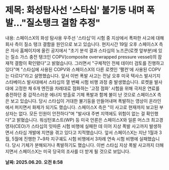 # **제목: 화성탐사선 '스타십' 불기둥 내며 폭발…"질소탱크 결함 추정"**

  내용: 스페이스X의 화성 탐사용 우주선 '스타십'이 시험 중 지상에서 폭파한 사고에 대해 회사 측이 질소 탱크 결함을 원인으로 보고 있습니다.  현지시간 19일 오후 스페이스X 측은 자사 홈페이지에 올린 공지에서 "초기 분석 결과 스타십의 노즈콘(로켓 앞부분)에 있는 질소 가스 충전 탱크인 COPV(composite overwrapped pressure vessel)의 잠재적 결함이 확인됐다"고 밝혔습니다.  그러면서 "구체적인 전체 데이터 검토를 진행하고 있다"며 "스타십에 사용된 COPV와 스페이스X의 다른 로켓인 '팰컨'에 사용된 COPV는 다르다"라고 설명했습니다.  앞서 이번 폭발 사고는 전날 오후 미국 텍사스 발사기지 스타베이스 발사대에서 스타십의 열 번째 시험 비행 과정 중 발생했습니다.  로켓을 발사대에 고정한 채 6개 엔진을 차례대로 점화하는 '고정 점화' 시험을 위해 극저온 연료를 충전하던 중 갑작스러운 에너지 방출로 기체 폭발과 함께 불이 난 것으로 스페이스X 측은 보고 있습니다.  당시 스타십이 거대한 불기둥을 만들어내며 폭발하는 영상이 온라인에서 퍼지면서 화제가 되기도 했습니다.  스페이스X 측은 "이 사고로 현재까지 보고된 부상자는 없다. 모든 인원이 안전하다"며 "발사대 주변 지역에도 위험이 없는 걸 확인했다"고 밝혔습니다.  워싱턴포스트(WP) 등 미국 언론은 스페이스X와 일론 머스크 최고경영자(CEO)가 스타십의 잇따른 시험 비행에 실패한 데 이어 지상 폭발 사고까지 발생하면서 스타십 개발에 지연을 겪고 있다고 지적했습니다.  앞서 스페이스X는 지난 1월과 3월, 5월에 진행한 7~9차 지구궤도 시험 비행에서 3차례 연속 시험 비행에 실패했습니다. 당시 기체가 분해되거나 폭발하기도 했습니다.  이번 스타십 지상 폭발 사고까지 더해지면서 스페이스X는 미국 당국의 조사를 더 받게 될 것으로 보입니다.

  **날짜: 2025.06.20. 오전 8:58**